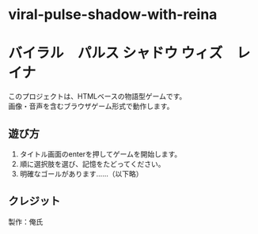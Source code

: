 # viral-pulse-shadow-with-reina
# バイラル　パルス シャドウ ウィズ　レイナ

このプロジェクトは、HTMLベースの物語型ゲームです。  
画像・音声を含むブラウザゲーム形式で動作します。

## 遊び方

1. タイトル画面のenterを押してゲームを開始します。
2. 順に選択肢を選び、記憶をたどってください。
3. 明確なゴールがあります……（以下略）

## クレジット

製作：俺氏

